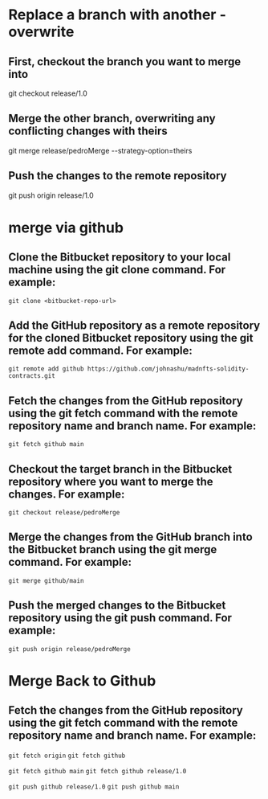 # Replace a branch with another - overwrite

## First, checkout the branch you want to merge into
git checkout release/1.0

## Merge the other branch, overwriting any conflicting changes with theirs
git merge release/pedroMerge --strategy-option=theirs

## Push the changes to the remote repository
git push origin release/1.0

# merge via github

## Clone the Bitbucket repository to your local machine using the git clone command. For example:

`git clone <bitbucket-repo-url>`

## Add the GitHub repository as a remote repository for the cloned Bitbucket repository using the git remote add command. For example:

`git remote add github https://github.com/johnashu/madnfts-solidity-contracts.git`

## Fetch the changes from the GitHub repository using the git fetch command with the remote repository name and branch name. For example:

`git fetch github main`

## Checkout the target branch in the Bitbucket repository where you want to merge the changes. For example:

`git checkout release/pedroMerge`

## Merge the changes from the GitHub branch into the Bitbucket branch using the git merge command. For example:

`git merge github/main`

## Push the merged changes to the Bitbucket repository using the git push command. For example:

`git push origin release/pedroMerge`


# Merge Back to Github

## Fetch the changes from the GitHub repository using the git fetch command with the remote repository name and branch name. For example:

`git fetch origin`
`git fetch github`

`git fetch github main`
`git fetch github release/1.0`

`git push github release/1.0`
`git push github main`

